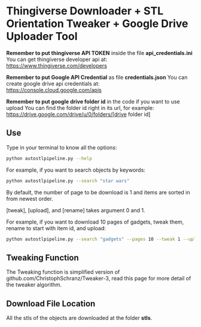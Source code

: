 # Thingiverse Downloader + STL Orientation Tweaker + Google Drive Uploader Tool

**Remember to put thingiverse API TOKEN** inside the file **api_credentials.ini**
You can get thingiverse developer api at:
https://www.thingiverse.com/developers

**Remember to put Google API Credential** as file **credentials.json**
You can create google drive api credentials at:
https://console.cloud.google.com/apis

**Remember to put google drive folder id** in the code if you want to use upload
You can find the folder id right in its url, for example:
https://drive.google.com/drive/u/0/folders/[drive folder id]

## Use

Type in your terminal to know all the options:

```bash
python autostlpipeline.py --help
```

For example, if you want to search objects by keywords:

```bash
python autostlpipeline.py --search "star wars"
```
By default, the number of page to be download is 1 and items are sorted in from newest order.

[tweak], [upload], and [rename] takes argument 0 and 1.

For example, if you want to download 10 pages of gadgets, tweak them, rename to start with item id, and upload:

```bash
python autostlpipeline.py --search "gadgets" --pages 10 --tweak 1 --upload 1 --rename 1
```

## Tweaking Function
The Tweaking function is simplified version of github.com/ChristophSchranz/Tweaker-3, read this page for more detail of the tweaker algorithm.

## Download File Location

All the stls of the objects are downloaded at the folder **stls**.
